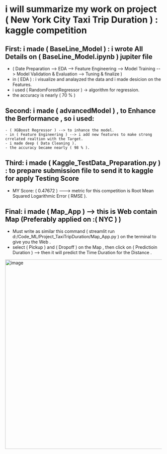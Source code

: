   # i will summarize my work on project ( New York City Taxi Trip Duration ) : kaggle competition
 
## First: i made ( BaseLine_Model ) : i wrote All Details on ( BaseLine_Model.ipynb ) jupiter file 
  - ( Date Preparation --> EDA --> Feature Engineering --> Model Training --> Model Validation & Evaluation --> Tuning & finalize )
  - in ( EDA ) : i visualize and analayzed the data and i made desicion on the Features.
  - i used ( RandomForestRegressor ) → algorithm for regression.
  - the accuracy is nearly ( 70 % )
  
## Second: i made ( advancedModel ) , to Enhance the Berformance , so i used:
    - ( XGBoost Regressor ) --> to inhance the model.
    - in ( Feature Engineering ) --> i add new features to make strong crrelated realtion with the Target.
    - i made deep ( Data Cleaning ).
    - the accuracy became nearly ( 98 % ). 

## Third: i made ( Kaggle_TestData_Preparation.py ) : to prepare submission file to send it to kaggle for apply Testing Score  
   - MY Score: ( 0.47672 ) ---> metric for this competition is Root Mean Squared Logarithmic Error ( RMSE ).

## Final: i made ( Map_App ) --> this is Web contain Map (Preferably applied on :( NYC ) )
   - Must write as similar this command ( streamlit run d:/Code_ML/Project_TaxiTripDuration/Map_App.py ) on the terminal to give you the Web .
   - select ( Pickup ) and ( Dropoff ) on the Map , then click on ( Predictioin Duration ) --> then it will predict the Time Duration for the Distance .

 
<img width="1266" height="607" alt="image" src="https://github.com/user-attachments/assets/3a3196c6-ba46-446d-92f3-d6571470b5a7" />
